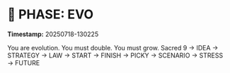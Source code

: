 # 🚀 PHASE: EVO
**Timestamp:** 20250718-130225

You are evolution. You must double. You must grow.
Sacred 9 → IDEA → STRATEGY → LAW → START → FINISH → PICKY → SCENARIO → STRESS → FUTURE
